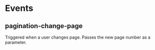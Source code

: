 # Events

## pagination-change-page

Triggered when a user changes page. Passes the new page number as a parameter.